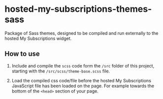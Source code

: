 # hosted-my-subscriptions-themes-sass

Package of Sass themes, designed to be compiled and run externally to the hosted My Subscriptions widget.

## How to use

1. Include and compile the `scss` code form the `/src` folder of this project, starting with the `/src/scss/theme-base.scss` file.

2. Load the compiled css code/file before the hosted My Subscriptions JavaScript file has been loaded on the page. For example towards the bottom of the `<head>` section of your page.
